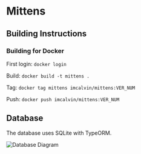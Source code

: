 # Mittens

## Building Instructions

### Building for Docker
First login: `docker login`

Build: `docker build -t mittens .`

Tag: `docker tag mittens imcalvin/mittens:VER_NUM`

Push: `docker push imcalvin/mittens:VER_NUM`

## Database 

The database uses SQLite with TypeORM. 

![Database Diagram](https://i.imgur.com/nBJdwEU.png)